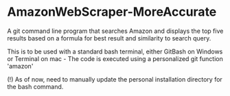 # AmazonWebScraper-MoreAccurate
A git command line program that searches Amazon and displays the top five results based on a formula for best result and similarity to search query.

This is to be used with a standard bash terminal, either GitBash on Windows or Terminal on mac
    - The code is executed using a personalized git function 'amazon'
    
(!) As of now, need to manually update the personal installation directory for the bash command.
